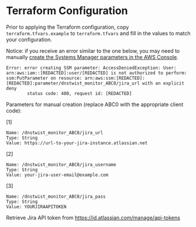 # Terraform Configuration

Prior to applying the Terraform configuration, copy `terraform.tfvars.example` to `terraform.tfvars` and fill in the values to match your configuration. 

Notice: if you receive an error similar to the one below, you may need to manually [create the Systems Manager parameters in the AWS Console](https://console.aws.amazon.com/systems-manager/parameters/create).

```
Error: error creating SSM parameter: AccessDeniedException: User: arn:aws:iam::[REDACTED]:user/[REDACTED] is not authorized to perform: ssm:PutParameter on resource: arn:aws:ssm:[REDACTED]:[REDACTED]:parameter/dnstwist_monitor_ABC0/jira_url with an explicit deny
        status code: 400, request id: [REDACTED]
```

Parameters for manual creation (replace ABC0 with the appropriate client code):

[1]
```text
Name: /dnstwist_monitor_ABC0/jira_url
Type: String
Value: https://url-to-your-jira-instance.atlassian.net
```

[2]
```text
Name: /dnstwist_monitor_ABC0/jira_username
Type: String
Value: your-jira-user-email@example.com
```

[3]
```text
Name: /dnstwist_monitor_ABC0/jira_pass
Type: String
Value: YOURJIRAAPITOKEN
```

Retrieve Jira API token from https://id.atlassian.com/manage/api-tokens